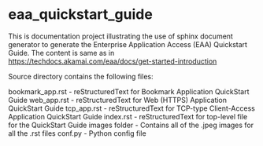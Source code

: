 # eaa_quickstart_guide

This is documentation project illustrating the use of sphinx document generator to generate the Enterprise Application Access (EAA) Quickstart Guide.
The content is same as in https://techdocs.akamai.com/eaa/docs/get-started-introduction

Source directory contains the following files:

bookmark_app.rst - reStructuredText for Bookmark Application QuickStart Guide
web_app.rst - reStructuredText for Web (HTTPS) Application QuickStart Guide
tcp_app.rst - reStructuredText for TCP-type Client-Access Application QuickStart Guide
index.rst - reStructuredText for top-level file for the QuickStart Guide
images folder - Contains all of the .jpeg images for all the .rst files
conf.py - Python config file


